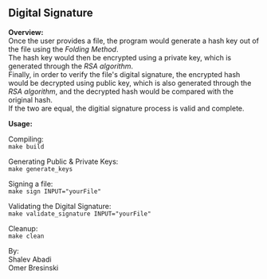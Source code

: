 ## Digital Signature
**Overview:**  
Once the user provides a file, the program would generate a hash key out of the file using the *Folding Method*.  
The hash key would then be encrypted using a private key, which is generated through the *RSA algorithm*.  
Finally, in order to verify the file's digital signature, the encrypted hash would be decrypted using public key, which is also generated through the *RSA algorithm*, and the decrypted hash would be compared with the original hash.  
If the two are equal, the digitial signature process is valid and complete.  

**Usage:**  

Compiling:  
`make build`  
  
Generating Public & Private Keys:  
`make generate_keys`  
  
Signing a file:  
`make sign INPUT="yourFile"`  
  
Validating the Digital Signature:  
`make validate_signature INPUT="yourFile"`  
  
Cleanup:  
`make clean`  
  

By:  
Shalev Abadi  
Omer Bresinski

